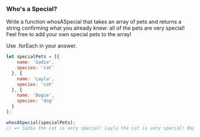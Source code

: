 ### Who's a Special?

  Write a function whosASpecial that takes an array of pets and returns a string
  confirming what you already knew: all of the pets are very special!
  Feel free to add your own special pets to the array!

  Use .forEach in your answer.


  ```javascript
  let specialPets = [{
      name: 'Sadie',
      species: 'cat'
    }, {
      name: 'Layla',
      species: 'cat'
    }, {
      name: 'Bogie',
      species: 'dog'
    }
  ];

  whosASpecial(specialPets);
// => Sadie the cat is very special! Layla the cat is very special! Bogie the dog is very special!
```

